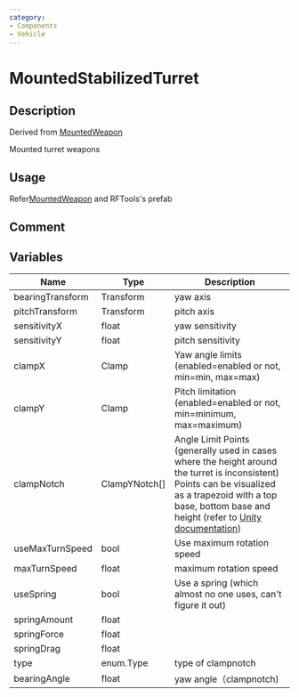 ```yaml
---
category: 
- Components
- Vehicle
---
```

# MountedStabilizedTurret

## Description
Derived from [MountedWeapon](./MountedWeapon.md)

Mounted turret weapons

## Usage

Refer[MountedWeapon](./MountedWeapon.md) and RFTools's prefab

## Comment

## Variables
| Name | Type | Description |
| ----------- | ----------- | ----------- |
| bearingTransform | Transform | yaw axis |
| pitchTransform | Transform | pitch axis |
| sensitivityX | float | yaw sensitivity |
| sensitivityY | float | pitch sensitivity |
| clampX | Clamp | Yaw angle limits (enabled=enabled or not, min=min, max=max) |
| clampY | Clamp | Pitch limitation (enabled=enabled or not, min=minimum, max=maximum) |
| clampNotch | ClampYNotch[]  | Angle Limit Points (generally used in cases where the height around the turret is inconsistent) Points can be visualized as a trapezoid with a top base, bottom base and height (refer to [Unity documentation](https://docs.unity3d.com/2020.3/Documentation/ScriptReference/Mathf.Clamp.html)) |
| useMaxTurnSpeed | bool | Use maximum rotation speed |
| maxTurnSpeed | float | maximum rotation speed |
| useSpring | bool  | Use a spring (which almost no one uses, can't figure it out) |
| springAmount | float |  |
| springForce | float  |  |
| springDrag |  float|  |
| type | enum.Type | type of clampnotch  |
| bearingAngle | float | yaw angle（clampnotch) |